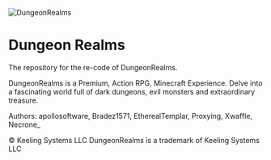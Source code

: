 ![DungeonRealms](http://i.imgur.com/HSCayEW.png)

Dungeon Realms
==========
The repository for the re-code of DungeonRealms.

DungeonRealms is a Premium, Action RPG, Minecraft Experience. Delve into a fascinating world full of dark dungeons, evil monsters and extraordinary treasure.


Authors:
apollosoftware, Bradez1571, EtherealTemplar, Proxying, Xwaffle, Necrone_


© Keeling Systems LLC 
DungeonRealms is a trademark of Keeling Systems LLC 
